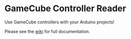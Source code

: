 # GameCube Controller Reader
Use GameCube controllers with your Arduino projects!

Please see the [wiki](https://github.com/VinnyF/GameCube-Controller-Reader/wiki) for full documentation.